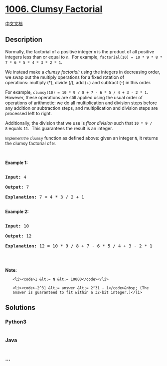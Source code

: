 # [1006. Clumsy Factorial](https://leetcode.com/problems/clumsy-factorial)

[中文文档](/solution/1000-1099/1006.Clumsy%20Factorial/README.md)

## Description

<p>Normally, the factorial of a positive integer <code>n</code>&nbsp;is the product of all positive integers less than or equal to <code>n</code>.&nbsp; For example, <code>factorial(10) = 10 * 9 * 8 * 7 * 6 * 5 * 4 * 3 * 2 * 1</code>.</p>

<p>We instead make a <em>clumsy factorial:</em>&nbsp;using the integers in decreasing order, we&nbsp;swap out the multiply operations for a fixed rotation of operations:&nbsp;multiply (*), divide (/), add (+) and subtract (-) in this order.</p>

<p>For example, <code>clumsy(10) = 10 * 9 / 8 + 7 - 6 * 5 / 4 + 3 - 2 * 1</code>.&nbsp; However, these operations are still applied using the usual order of operations of arithmetic: we do all multiplication and division steps before any addition or subtraction steps, and multiplication and division steps are processed left to right.</p>

<p>Additionally, the division that we use is <em>floor division</em>&nbsp;such that&nbsp;<code>10 * 9 / 8</code>&nbsp;equals&nbsp;<code>11</code>.&nbsp; This guarantees the result is&nbsp;an integer.</p>

<p><code><font face="sans-serif, Arial, Verdana, Trebuchet MS">Implement the&nbsp;</font>clumsy</code>&nbsp;function&nbsp;as defined above: given an integer <code>N</code>, it returns the clumsy factorial of <code>N</code>.</p>

<p>&nbsp;</p>

<p><strong>Example 1:</strong></p>

<pre>

<strong>Input: </strong>4

<strong>Output:</strong>&nbsp;7

<strong>Explanation:</strong> 7 = 4 * 3 / 2 + 1

</pre>

<p><strong>Example 2:</strong></p>

<pre>

<strong>Input: </strong><span id="example-input-1-1">10

</span><strong>Output: </strong><span id="example-output-1">12

</span><strong>Explanation: </strong>12 = 10 * 9 / 8 + 7 - 6 * 5 / 4 + 3 - 2 * 1

</pre>

<p>&nbsp;</p>

<p><strong>Note:</strong></p>

<ol>

    <li><code>1 &lt;= N &lt;= 10000</code></li>

    <li><code>-2^31 &lt;= answer &lt;= 2^31 - 1</code>&nbsp; (The answer is guaranteed to fit within a 32-bit integer.)</li>

</ol>

## Solutions

<!-- tabs:start -->

### **Python3**

```python

```

### **Java**

```java

```

### **...**

```

```

<!-- tabs:end -->
<!-- tabs:end -->
